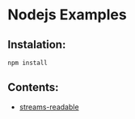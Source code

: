 # Nodejs Examples

## Instalation:
`npm install`

## Contents:
* [streams-readable](./readable-streams/README.MD)